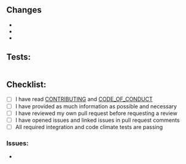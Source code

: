 <!---

TO ENSURE THE FASTEST RESPONSE POSSIBLE, PLEASE READ INSTRUCTIONS CAREFULLY.

-->

## Changes

<!--

Please provide a brief but specific list of changes made, describe the change
in functionality rather than the change in code.

-->

-
-
-

## Tests:

<!--

Details on how to run tests relevant to the changes within this pull request.

-->

```

```

## Checklist:

<!--

Each empty square brackets below is a checkbox. Replace [ ] with [x] to check
the box after completing the task.

-->

- [ ] I have read [CONTRIBUTING](CONTRIBUTING.md) and [CODE_OF_CONDUCT](CODE_OF_CONDUCT.md)
- [ ] I have provided as much information as possible and necessary
- [ ] I have reviewed my own pull request before requesting a review
- [ ] I have opened issues and linked issues in pull request comments
- [ ] All required integration and code climate tests are passing

### Issues:

<!--

Please link any issues that this pull request is related to and use the GitHub
supported format for automatically closing issues (ie, closes #123, fixes #123)

See: https://help.github.com/en/articles/closing-issues-using-keywords

-->

-
